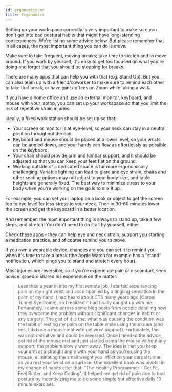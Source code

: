 ```yaml
---
id: ergonomics.md
title: Ergonomics
---
```

Setting up your workspace correctly is very important to make sure you don't get into bad postural habits that might have long-standing consequences. We're listing some advice below. But please remember that in all cases, the most important thing you can do is *move*.

Make sure to take frequent, moving breaks; take time to stretch and to move around. If you work by yourself, it's easy to get too focused on what you're doing and forget that you should be stopping for breaks.

There are many apps that can help you with that (e.g. Stand Up). But you can also team up with a friend/coworker to make sure to remind each other to take that break, or have joint coffees on Zoom while taking a walk.

If you have a home office and use an external monitor, keyboard, and mouse with your laptop, you can set up your workspace so that you limit the risk of repetitive strain injuries.

Ideally, a fixed work station should be set up so that:

-   Your screen or monitor is at eye-level, so your neck can stay in a neutral position throughout the day
-   Keyboard and mouse should be placed at a lower level, so your wrists can be angled down, and your hands can flow as effortlessly as possible on the keyboard.
-   Your chair should provide arm and lumbar support, and it should be adjusted so that you can keep your feet flat on the ground.
-   Working outside of a dedicated space is far more ergonomically challenging. Variable lighting can lead to glare and eye strain, chairs and other seating options may not adjust to your body size, and table heights are generally fixed. The best way to minimize stress to your body when you're working on the go is to mix it up.

For example, you can set your laptop on a book or object to get the screen top to eye level for less stress to your neck. Then in 30-60 minutes lower the screen and get the keyboard in a better location.

And remember: the most important thing is always to stand up, take a few steps, and stretch! You don't need to do it all by yourself, either.

Check [these apps](https://cessi.com/ergonomic-apps) - they can help eye and neck strain, support you starting a meditation practice, and of course remind you to move.

If you own a wearable device, chances are you can set it to remind you when it's time to take a break (the Apple Watch for example has a "stand" notification, which pings you to stand and stretch every hour).

Most injuries are reversible, so if you're experience pain or discomfort, seek advice. @pedro shared his experience on the matter:

> Less than a year in into my first remote job, I started experiencing pain on my right wrist and accompanied by a tingling sensation in the palm of my hand. I had heard about CTS many years ago (Carpal Tunnel Syndrome), so I realized it had finally caught up with me. Fortunately, I came across some blog posts from people detailing how they overcame the problem without significant changes in habits or any surgery. The gist of it is that what was causing the condition was the habit of resting my palm on the table while using the mouse (and yes, I did use a mouse mat with gel wrist support). Fortunately, this was not definitive and could be reversed. Once I heeded the advice, got rid of the mouse mat and just started using the mouse without any support, the problem slowly went away.
> The idea is that you keep your arm at a straight angle with your hand as you're using the mouse, eliminating the small weight you inflict on your carpal tunnel as you rest your wrist on a surface. One excellent book was pivotal in my change of habits after that: "The Healthy Programmer - Get Fit, Feel Better, and Keep Coding". It helped me get rid of pain due to bad posture by incentivizing me to do some simple but effective daily 10 minute exercises.
